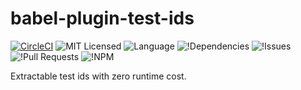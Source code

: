# babel-plugin-test-ids

[![CircleCI](https://img.shields.io/circleci/build/github/alsiola/test-ids/master?style=for-the-badge)](https://circleci.com/gh/alsiola/test-ids/tree/master)
![MIT Licensed](https://img.shields.io/npm/l/babel-plugin-test-ids?style=for-the-badge)
![Language](https://img.shields.io/github/languages/top/alsiola/test-ids?style=for-the-badge)
![!Dependencies](https://img.shields.io/requires/github/alsiola/test-ids?label=dependencies&style=for-the-badge)
![!Issues](https://img.shields.io/github/issues/alsiola/test-ids?style=for-the-badge)
![!Pull Requests](https://img.shields.io/github/issues-pr/alsiola/test-ids?style=for-the-badge)
![[!NPM](https://img.shields.io/npm/v/babel-plugin-test-ids?style=for-the-badge)](https://www.npmjs.com/package/babel-plugin-test-ids)

Extractable test ids with zero runtime cost.

